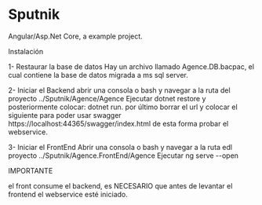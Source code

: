 # Sputnik
Angular/Asp.Net Core, a example project.


Instalación

1- Restaurar la base de datos
	Hay un archivo llamado Agence.DB.bacpac, el cual contiene la base de datos migrada a ms sql server.

2- Iniciar el Backend
	abrir una consola o bash y navegar a la ruta del proyecto ../Sputnik/Agence/Agence
    Ejecutar dotnet restore y posteriormente colocar: dotnet run.
	por último borrar el url y colocar el siguiente para poder usar swagger https://localhost:44365/swagger/index.html 
	de esta forma probar el webservice.

3- Iniciar el FrontEnd
	Abrir una consola o bash y navegar a la ruta edl proyecto ../Sputnik/Agence.FrontEnd/Agence
	Ejecutar ng serve --open
	
IMPORTANTE

el front consume el backend, es NECESARIO que antes de levantar el frontend el webservice esté iniciado.
